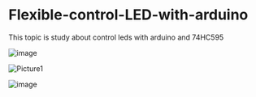 # Flexible-control-LED-with-arduino
This topic is study about control leds with arduino and 74HC595

![image](https://user-images.githubusercontent.com/71600526/208661972-d67777db-745b-4002-a731-af96abc1eaa8.png)

![Picture1](https://user-images.githubusercontent.com/71600526/208661855-358d754e-f793-448e-9dcb-5e0b4ebe1b75.png)

![image](https://user-images.githubusercontent.com/71600526/208661944-ea76379f-1c4f-40ff-a26b-f70e5e54ce16.png)
